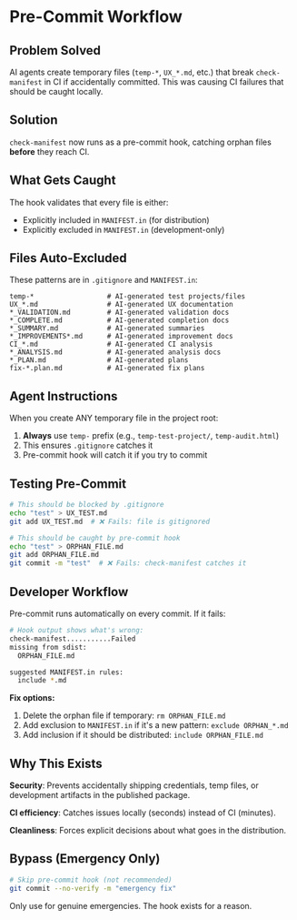 # Pre-Commit Workflow

## Problem Solved

AI agents create temporary files (`temp-*`, `UX_*.md`, etc.) that break `check-manifest` in CI if accidentally committed. This was causing CI failures that should be caught locally.

## Solution

`check-manifest` now runs as a pre-commit hook, catching orphan files **before** they reach CI.

## What Gets Caught

The hook validates that every file is either:

- Explicitly included in `MANIFEST.in` (for distribution)
- Explicitly excluded in `MANIFEST.in` (development-only)

## Files Auto-Excluded

These patterns are in `.gitignore` and `MANIFEST.in`:

```
temp-*                  # AI-generated test projects/files
UX_*.md                 # AI-generated UX documentation
*_VALIDATION.md         # AI-generated validation docs
*_COMPLETE.md           # AI-generated completion docs
*_SUMMARY.md            # AI-generated summaries
*_IMPROVEMENTS*.md      # AI-generated improvement docs
CI_*.md                 # AI-generated CI analysis
*_ANALYSIS.md           # AI-generated analysis docs
*_PLAN.md               # AI-generated plans
fix-*.plan.md           # AI-generated fix plans
```

## Agent Instructions

When you create ANY temporary file in the project root:

1. **Always** use `temp-` prefix (e.g., `temp-test-project/`, `temp-audit.html`)
2. This ensures `.gitignore` catches it
3. Pre-commit hook will catch it if you try to commit

## Testing Pre-Commit

```bash
# This should be blocked by .gitignore
echo "test" > UX_TEST.md
git add UX_TEST.md  # ❌ Fails: file is gitignored

# This should be caught by pre-commit hook
echo "test" > ORPHAN_FILE.md
git add ORPHAN_FILE.md
git commit -m "test"  # ❌ Fails: check-manifest catches it
```

## Developer Workflow

Pre-commit runs automatically on every commit. If it fails:

```bash
# Hook output shows what's wrong:
check-manifest...........Failed
missing from sdist:
  ORPHAN_FILE.md

suggested MANIFEST.in rules:
  include *.md
```

**Fix options:**

1. Delete the orphan file if temporary: `rm ORPHAN_FILE.md`
2. Add exclusion to `MANIFEST.in` if it's a new pattern: `exclude ORPHAN_*.md`
3. Add inclusion if it should be distributed: `include ORPHAN_FILE.md`

## Why This Exists

**Security**: Prevents accidentally shipping credentials, temp files, or development artifacts in the published package.

**CI efficiency**: Catches issues locally (seconds) instead of CI (minutes).

**Cleanliness**: Forces explicit decisions about what goes in the distribution.

## Bypass (Emergency Only)

```bash
# Skip pre-commit hook (not recommended)
git commit --no-verify -m "emergency fix"
```

Only use for genuine emergencies. The hook exists for a reason.
